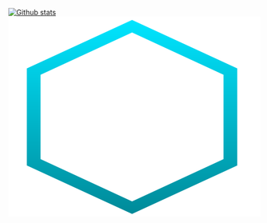 [![Github stats](https://github-readme-stats.vercel.app/api?username=StefanMarAntonsson&theme=tokyonight)](https://github.com/anuraghazra/github-readme-stats)
<img src="https://github.com/StefanMarAntonsson/StefanMarAntonsson/blob/6aef3a9d7418ce8234d80f139baa371191d52497/bg.svg" width="100%" height="400">
